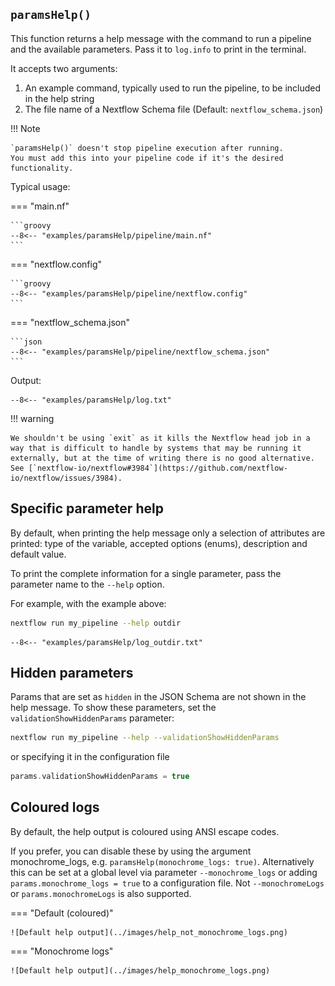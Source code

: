 ## `paramsHelp()`

This function returns a help message with the command to run a pipeline and the available parameters.
Pass it to `log.info` to print in the terminal.

It accepts two arguments:

1. An example command, typically used to run the pipeline, to be included in the help string
2. The file name of a Nextflow Schema file (Default: `nextflow_schema.json`)

!!! Note

    `paramsHelp()` doesn't stop pipeline execution after running.
    You must add this into your pipeline code if it's the desired functionality.

Typical usage:

=== "main.nf"

    ```groovy
    --8<-- "examples/paramsHelp/pipeline/main.nf"
    ```

=== "nextflow.config"

    ```groovy
    --8<-- "examples/paramsHelp/pipeline/nextflow.config"
    ```

=== "nextflow_schema.json"

    ```json
    --8<-- "examples/paramsHelp/pipeline/nextflow_schema.json"
    ```

Output:

```
--8<-- "examples/paramsHelp/log.txt"
```

!!! warning

    We shouldn't be using `exit` as it kills the Nextflow head job in a way that is difficult to handle by systems that may be running it externally, but at the time of writing there is no good alternative.
    See [`nextflow-io/nextflow#3984`](https://github.com/nextflow-io/nextflow/issues/3984).

## Specific parameter help

By default, when printing the help message only a selection of attributes are printed: type of the variable, accepted options (enums), description and default value.

To print the complete information for a single parameter, pass the parameter name to the `--help` option.

For example, with the example above:

```bash
nextflow run my_pipeline --help outdir
```

```
--8<-- "examples/paramsHelp/log_outdir.txt"
```

## Hidden parameters

Params that are set as `hidden` in the JSON Schema are not shown in the help message.
To show these parameters, set the `validationShowHiddenParams` parameter:

```bash
nextflow run my_pipeline --help --validationShowHiddenParams
```

or specifying it in the configuration file

```groovy
params.validationShowHiddenParams = true
```

## Coloured logs

By default, the help output is coloured using ANSI escape codes.

If you prefer, you can disable these by using the argument monochrome_logs, e.g. `paramsHelp(monochrome_logs: true)`. Alternatively this can be set at a global level via parameter `--monochrome_logs` or adding `params.monochrome_logs = true` to a configuration file. Not `--monochromeLogs` or `params.monochromeLogs` is also supported.

=== "Default (coloured)"

    ![Default help output](../images/help_not_monochrome_logs.png)

=== "Monochrome logs"

    ![Default help output](../images/help_monochrome_logs.png)
